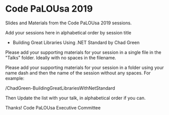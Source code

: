 # Code PaLOUsa 2019
Slides and Materials from the Code PaLOUsa 2019 sessions.

Add your sessions here in alphabetical order by session title

* Building Great Libraries Using .NET Standard by Chad Green

Please add your supporting materials for your session in a single file in the "Talks" folder.  Ideally with no spaces in the filename.

Please add your supporting materials for your session in a folder using your name dash and then the name of the session without any spaces.  For example:

/ChadGreen-BuildingGreatLibrariesWithNetStandard

Then Update the list with your talk, in alphabetical order if you can.

Thanks!
Code PaLOUsa Executive Committee
